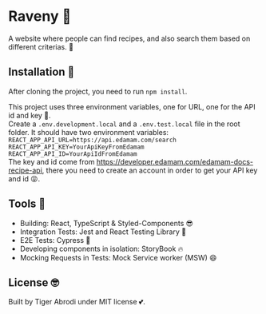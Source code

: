 # Raveny :pizza:

A website where people can find recipes, and also search them based on different criterias. :smiling_face_with_three_hearts:

## Installation :page_with_curl:

After cloning the project, you need to run `npm install`.

This project uses three environment variables, one for URL, one for the API id and key :sparkling_heart:.
<br>
Create a `.env.development.local` and a `.env.test.local` file in the root folder.
It should have two environment variables:
<br>
`REACT_APP_API_URL=https://api.edamam.com/search`
<br>
`REACT_APP_API_KEY=YourApiKeyFromEdamam`
<br>
`REACT_APP_API_ID=YourApiIdFromEdamam`
<br>
The key and id come from https://developer.edamam.com/edamam-docs-recipe-api, there you need to create an account in order to get your API key and id :stuck_out_tongue_closed_eyes:.

## Tools :hammer:

- Building: React, TypeScript & Styled-Components :sunglasses:
- Integration Tests: Jest and React Testing Library :blue_heart:
- E2E Tests: Cypress :metal:
- Developing components in isolation: StoryBook :fire:
- Mocking Requests in Tests: Mock Service worker (MSW) :smile:

## License :nerd_face:

Built by Tiger Abrodi under MIT license :two_hearts:.
